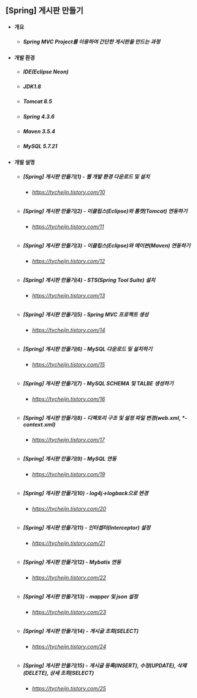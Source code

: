 ## [Spring] 게시판 만들기 
- #### 개요
  - ##### Spring MVC Project를 이용하여 간단한 게시판을 만드는 과정
  
- #### 개발 환경
  - ##### IDE(Eclipse Neon) 
  - ##### JDK1.8
  - ##### Tomcat 8.5
  - ##### Spring 4.3.6
  - ##### Maven 3.5.4
  - ##### MySQL 5.7.21

- #### 개발 설명
  - ##### [Spring] 게시판 만들기(1) - 웹 개발 환경 다운로드 및 설치
    - ###### https://tychejin.tistory.com/10
  - ##### [Spring] 게시판 만들기(2) - 이클립스(Eclipse)와 톰캣(Tomcat) 연동하기
    - ###### https://tychejin.tistory.com/11
  - ##### [Spring] 게시판 만들기(3) - 이클립스(Eclipse)와 메이븐(Maven) 연동하기
    - ###### https://tychejin.tistory.com/12
  - ##### [Spring] 게시판 만들기(4) - STS(Spring Tool Suite) 설치
    - ###### https://tychejin.tistory.com/13
  - ##### [Spring] 게시판 만들기(5) - Spring MVC 프로젝트 생성
    - ###### https://tychejin.tistory.com/14
  - ##### [Spring] 게시판 만들기(6) - MySQL 다운로드 및 설치하기
    - ###### https://tychejin.tistory.com/15
  - ##### [Spring] 게시판 만들기(7) - MySQL SCHEMA 및 TALBE 생성하기
    - ###### https://tychejin.tistory.com/16
  - ##### [Spring] 게시판 만들기(8) - 디렉토리 구조 및 설정 파일 변경(web.xml, *-context.xml)
    - ###### https://tychejin.tistory.com/17
  - ##### [Spring] 게시판 만들기(9) - MySQL 연동
    - ###### https://tychejin.tistory.com/19
  - ##### [Spring] 게시판 만들기(10) - log4j->logback으로 변경
    - ###### https://tychejin.tistory.com/20
  - ##### [Spring] 게시판 만들기(11) - 인터셉터(Interceptor) 설정
    - ###### https://tychejin.tistory.com/21
  - ##### [Spring] 게시판 만들기(12) - Mybatis 연동
    - ###### https://tychejin.tistory.com/22
  - ##### [Spring] 게시판 만들기(13) - mapper 및 json 설정
    - ###### https://tychejin.tistory.com/23
  - ##### [Spring] 게시판 만들기(14) - 게시글 조회(SELECT)
    - ###### https://tychejin.tistory.com/24
  - ##### [Spring] 게시판 만들기(15) - 게시글 등록(INSERT), 수정(UPDATE), 삭제(DELETE), 상세 조회(SELECT)
    - ###### https://tychejin.tistory.com/25